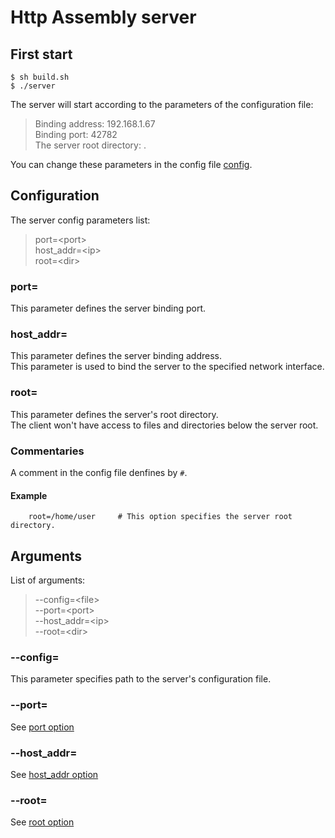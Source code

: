 # Http Assembly server

## First start

```console
$ sh build.sh
$ ./server
```

The server will start according to the parameters of the configuration file:

> Binding address: 192.168.1.67\
> Binding port: 42782\
> The server root directory: .

You can change these parameters in the config file [config](./config).

## Configuration

The server config parameters list:
> port=\<port>\
> host_addr=\<ip>\
> root=\<dir>

### port=

This parameter defines the server binding port.

### host_addr=

This parameter defines the server binding address.\
This parameter is used to bind the server to the specified network interface.

### root=

This parameter defines the server's root directory.\
The client won't have access to files and directories below the server root.

### Commentaries

A comment in the config file denfines by `#`.

#### Example
```
    root=/home/user     # This option specifies the server root directory.
```
## Arguments

List of arguments:
> --config=\<file>\
> --port=\<port>\
> --host_addr=\<ip>\
> --root=\<dir>

### --config=

This parameter specifies path to the server's configuration file.

### --port=

See [port option](#port=)

### --host_addr=

See [host_addr option](#host_addr=)

### --root=

See [root option](#root=)
